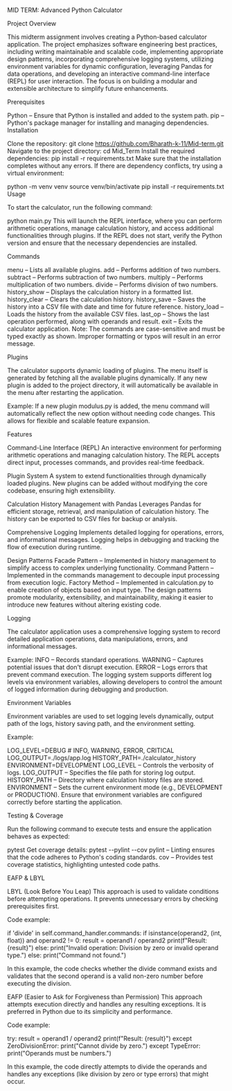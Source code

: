 MID TERM: Advanced Python Calculator

Project Overview

This midterm assignment involves creating a Python-based calculator application. The project emphasizes software engineering best practices, including writing maintainable and scalable code, implementing appropriate design patterns, incorporating comprehensive logging systems, utilizing environment variables for dynamic configuration, leveraging Pandas for data operations, and developing an interactive command-line interface (REPL) for user interaction. The focus is on building a modular and extensible architecture to simplify future enhancements.

Prerequisites

Python – Ensure that Python is installed and added to the system path.
pip – Python's package manager for installing and managing dependencies.
Installation

Clone the repository:
git clone https://github.com/Bharath-k-11/Mid-term.git
Navigate to the project directory:
cd Mid_Term
Install the required dependencies:
pip install -r requirements.txt
Make sure that the installation completes without any errors. If there are dependency conflicts, try using a virtual environment:

python -m venv venv
source venv/bin/activate
pip install -r requirements.txt
Usage

To start the calculator, run the following command:

python main.py
This will launch the REPL interface, where you can perform arithmetic operations, manage calculation history, and access additional functionalities through plugins. If the REPL does not start, verify the Python version and ensure that the necessary dependencies are installed.

Commands

menu – Lists all available plugins.
add <operand1> <operand2> – Performs addition of two numbers.
subtract <operand1> <operand2> – Performs subtraction of two numbers.
multiply <operand1> <operand2> – Performs multiplication of two numbers.
divide <operand1> <operand2> – Performs division of two numbers.
history_show – Displays the calculation history in a formatted list.
history_clear – Clears the calculation history.
history_save – Saves the history into a CSV file with date and time for future reference.
history_load – Loads the history from the available CSV files.
last_op – Shows the last operation performed, along with operands and result.
exit – Exits the calculator application.
Note: The commands are case-sensitive and must be typed exactly as shown. Improper formatting or typos will result in an error message.

Plugins

The calculator supports dynamic loading of plugins. The menu itself is generated by fetching all the available plugins dynamically. If any new plugin is added to the project directory, it will automatically be available in the menu after restarting the application.

Example:
If a new plugin modulus.py is added, the menu command will automatically reflect the new option without needing code changes. This allows for flexible and scalable feature expansion.

Features

Command-Line Interface (REPL)
An interactive environment for performing arithmetic operations and managing calculation history. The REPL accepts direct input, processes commands, and provides real-time feedback.

Plugin System
A system to extend functionalities through dynamically loaded plugins. New plugins can be added without modifying the core codebase, ensuring high extensibility.

Calculation History Management with Pandas
Leverages Pandas for efficient storage, retrieval, and manipulation of calculation history. The history can be exported to CSV files for backup or analysis.

Comprehensive Logging
Implements detailed logging for operations, errors, and informational messages. Logging helps in debugging and tracking the flow of execution during runtime.

Design Patterns
Facade Pattern – Implemented in history management to simplify access to complex underlying functionality.
Command Pattern – Implemented in the commands management to decouple input processing from execution logic.
Factory Method – Implemented in calculation.py to enable creation of objects based on input type.
The design patterns promote modularity, extensibility, and maintainability, making it easier to introduce new features without altering existing code.

Logging

The calculator application uses a comprehensive logging system to record detailed application operations, data manipulations, errors, and informational messages.

Example:
INFO – Records standard operations.
WARNING – Captures potential issues that don't disrupt execution.
ERROR – Logs errors that prevent command execution.
The logging system supports different log levels via environment variables, allowing developers to control the amount of logged information during debugging and production.

Environment Variables

Environment variables are used to set logging levels dynamically, output path of the logs, history saving path, and the environment setting.

Example:

LOG_LEVEL=DEBUG # INFO, WARNING, ERROR, CRITICAL
LOG_OUTPUT=./logs/app.log
HISTORY_PATH=./calculator_history
ENVIRONMENT=DEVELOPMENT
LOG_LEVEL – Controls the verbosity of logs.
LOG_OUTPUT – Specifies the file path for storing log output.
HISTORY_PATH – Directory where calculation history files are stored.
ENVIRONMENT – Sets the current environment mode (e.g., DEVELOPMENT or PRODUCTION).
Ensure that environment variables are configured correctly before starting the application.

Testing & Coverage

Run the following command to execute tests and ensure the application behaves as expected:

pytest
Get coverage details:
pytest --pylint --cov
pylint – Linting ensures that the code adheres to Python's coding standards.
cov – Provides test coverage statistics, highlighting untested code paths.

EAFP & LBYL

LBYL (Look Before You Leap)
This approach is used to validate conditions before attempting operations. It prevents unnecessary errors by checking prerequisites first.

Code example:

if 'divide' in self.command_handler.commands:
    if isinstance(operand2, (int, float)) and operand2 != 0:
        result = operand1 / operand2
        print(f"Result: {result}")
    else:
        print("Invalid operation: Division by zero or invalid operand type.")
else:
    print("Command not found.")
    
In this example, the code checks whether the divide command exists and validates that the second operand is a valid non-zero number before executing the division.

EAFP (Easier to Ask for Forgiveness than Permission)
This approach attempts execution directly and handles any resulting exceptions. It is preferred in Python due to its simplicity and performance.

Code example:

try:
    result = operand1 / operand2
    print(f"Result: {result}")
except ZeroDivisionError:
    print("Cannot divide by zero.")
except TypeError:
    print("Operands must be numbers.")
    
In this example, the code directly attempts to divide the operands and handles any exceptions (like division by zero or type errors) that might occur.

